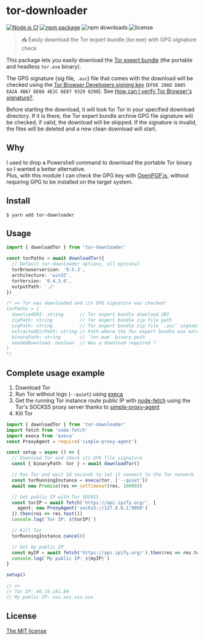 # tor-downloader
[![Node.js CI](https://github.com/rigwild/tor-downloader/workflows/Node.js%20CI/badge.svg)](https://github.com/rigwild/tor-downloader/actions) [![npm package](https://img.shields.io/npm/v/tor-downloader.svg?logo=npm)](https://www.npmjs.com/package/tor-downloader) ![npm downloads](https://img.shields.io/npm/dw/tor-downloader) ![license](https://img.shields.io/npm/l/tor-downloader?color=blue)

> 📥 Easily download the Tor expert bundle (tor.exe) with GPG signature check

This package lets you easily download the [Tor expert bundle](https://www.torproject.org/download/tor/) (the portable and headless `tor.exe` binary).

The GPG signature (sig file, `.asc`) file that comes with the download will be checked using the [Tor Browser Developers signing key](./torBrowserGpgPublicKey.ts) (`EF6E 286D DA85 EA2A 4BA7 DE68 4E2C 6E87 9329 8290`). See [How can I verify Tor Browser's signature?](https://support.torproject.org/tbb/how-to-verify-signature/).

Before starting the download, it will look for Tor in your specified download directory. If it is there, the Tor expert bundle archive GPG file signature will be checked, if valid, the download will be skipped. If the signature is invalid, the files will be deleted and a new clean download will start.


## Why

I used to drop a Powershell command to download the portable Tor binary so I wanted a better alternative.\
Plus, with this module I can check the GPG key with [OpenPGP.js](https://github.com/openpgpjs/openpgpjs), without requiring GPG to be installed on the target system.


## Install

```
$ yarn add tor-downloader
```


## Usage

```ts
import { downloadTor } from 'tor-downloader'

const torPaths = await downloadTor({
  // Default tor-downloader options, all optional
  torBrowserversion: '9.5.3',
  architecture: 'win32',
  torVersion: '0.4.3.6',
  outputPath: './'
})

/* => Tor was downloaded and its GPG signature was checked!
torPaths = {
  downloadURI: string      // Tor expert bundle download URI
  zipPath: string          // Tor expert bundle zip file path
  sigPath: string          // Tor expert bundle zip file `.asc` signature path
  extractedDirPath: string // Path where the Tor expert bundle was extracted to
  binaryPath: string       // `tor.exe` binary path
  neededDownload: boolean  // Was a download required ?
}
*/
```


## Complete usage example

 1. Download Tor
 2. Run Tor without logs (`--quiet`) using [execa](https://github.com/sindresorhus/execa)
 3. Get the running Tor instance route public IP with [node-fetch](https://github.com/node-fetch/node-fetch) using the Tor's SOCKS5 proxy server thanks to [simple-proxy-agent](https://github.com/zjael/simple-proxy-agent)
 4. Kill Tor

```ts
import { downloadTor } from 'tor-downloader'
import fetch from 'node-fetch'
import execa from 'execa'
const ProxyAgent = require('simple-proxy-agent')

const setup = async () => {
  // Download Tor and check its GPG file signature
  const { binaryPath: tor } = await downloadTor()

  // Run Tor and wait 10 seconds to let it connect to the Tor network
  const torRunningInstance = execa(tor, ['--quiet'])
  await new Promise(res => setTimeout(res, 10000))

  // Get public IP with Tor SOCKS5
  const torIP = await fetch('https://api.ipify.org/', {
    agent: new ProxyAgent('socks5://127.0.0.1:9050')
  }).then(res => res.text())
  console.log(`Tor IP: ${torIP}`)

  // Kill Tor
  torRunningInstance.cancel()

  // Get my public IP
  const myIP = await fetch('https://api.ipify.org/').then(res => res.text())
  console.log(`My public IP: ${myIP}`)
}

setup()

// =>
// Tor IP: 46.19.141.84
// My public IP: xxx.xxx.xxx.xxx
```


## License

[The MIT license](./LICENSE)
